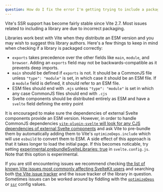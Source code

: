 ```yaml
---
question: How do I fix the error I'm getting trying to include a package?
---
```


Vite's SSR support has become fairly stable since Vite 2.7. Most issues related to including a library are due to incorrect packaging.

Libraries work best with Vite when they distribute an ESM version and you may wish to suggest this library authors. Here's a few things to keep in mind when checking if a library is packaged correctly:
- `exports` takes precedence over the other fields like `main`, `module`, and `browser`. Adding an `exports` field may not be backwards-compatible as it prevents deep imports.
- `main` should be defined if `exports` is not. It should be a CommonJS file unless `"type": "module"` is set, in which case it should be an ESM file. If a `module` field is defined, it should refer to an ESM file.
- ESM files should end with `.mjs` unless `"type": "module"` is set in which any case CommonJS files should end with `.cjs`
- Svelte components should be distributed entirely as ESM and have a `svelte` field defining the entry point

It is encouraged to make sure the dependencies of external Svelte components provide an ESM version. However, in order to handle CommonJS dependencies [`vite-plugin-svelte` will look for any CJS dependencies of external Svelte components](https://github.com/sveltejs/vite-plugin-svelte/blob/main/docs/faq.md#what-is-going-on-with-vite-and-pre-bundling-dependencies) and ask Vite to pre-bundle them by automatically adding them to Vite's `optimizeDeps.include` which will use `esbuild` to convert them to ESM. A side effect of this approach is that it takes longer to load the initial page. If this becomes noticable, try setting [experimental.prebundleSvelteLibraries: true](https://github.com/sveltejs/vite-plugin-svelte/blob/main/docs/config.md#prebundlesveltelibraries) in `svelte.config.js`. Note that this option is experimental.

If you are still encountering issues we recommend checking [the list of known Vite issues most commonly affecting SvelteKit users](https://github.com/sveltejs/kit/issues/2086) and searching both [the Vite issue tracker](https://github.com/vitejs/vite/issues) and the issue tracker of the library in question. Sometimes issues can be worked around by fiddling with the [`optimizeDeps`](https://vitejs.dev/config/#dep-optimization-options) or [`ssr`](https://vitejs.dev/config/#ssr-options) config values.
